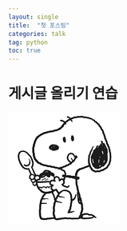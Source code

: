 ```yaml
---
layout: single
title:  "첫 포스팅"
categories: talk
tag: python
toc: true
---
```


# 게시글 올리기 연습

![snoopy](../images/2023-01-16-first/snoopy.png)
